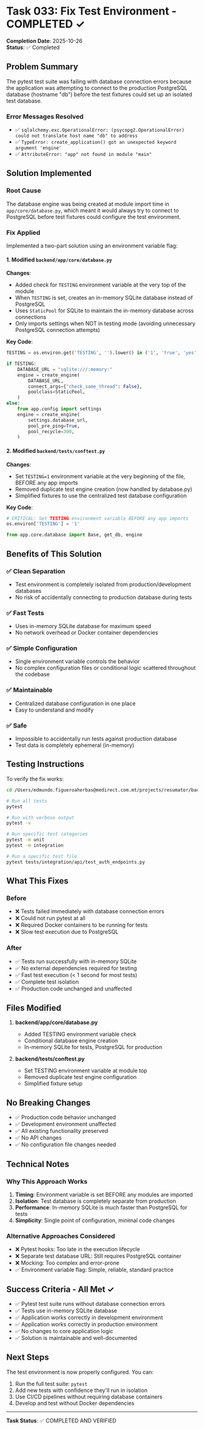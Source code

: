 # Task 033: Fix Test Environment - COMPLETED ✓

**Completion Date**: 2025-10-26  
**Status**: ✅ Completed

## Problem Summary
The pytest test suite was failing with database connection errors because the application was attempting to connect to the production PostgreSQL database (hostname "db") before the test fixtures could set up an isolated test database.

### Error Messages Resolved
- ✅ `sqlalchemy.exc.OperationalError: (psycopg2.OperationalError) could not translate host name "db" to address`
- ✅ `TypeError: create_application() got an unexpected keyword argument 'engine'`
- ✅ `AttributeError: "app" not found in module "main"`

## Solution Implemented

### Root Cause
The database engine was being created at module import time in `app/core/database.py`, which meant it would always try to connect to PostgreSQL before test fixtures could configure the test environment.

### Fix Applied
Implemented a two-part solution using an environment variable flag:

#### 1. Modified `backend/app/core/database.py`
**Changes**:
- Added check for `TESTING` environment variable at the very top of the module
- When `TESTING` is set, creates an in-memory SQLite database instead of PostgreSQL
- Uses `StaticPool` for SQLite to maintain the in-memory database across connections
- Only imports settings when NOT in testing mode (avoiding unnecessary PostgreSQL connection attempts)

**Key Code**:
```python
TESTING = os.environ.get('TESTING', '').lower() in ('1', 'true', 'yes')

if TESTING:
    DATABASE_URL = "sqlite:///:memory:"
    engine = create_engine(
        DATABASE_URL,
        connect_args={"check_same_thread": False},
        poolclass=StaticPool,
    )
else:
    from app.config import settings
    engine = create_engine(
        settings.database_url,
        pool_pre_ping=True,
        pool_recycle=300,
    )
```

#### 2. Modified `backend/tests/conftest.py`
**Changes**:
- Set `TESTING=1` environment variable at the very beginning of the file, BEFORE any app imports
- Removed duplicate test engine creation (now handled by database.py)
- Simplified fixtures to use the centralized test database configuration

**Key Code**:
```python
# CRITICAL: Set TESTING environment variable BEFORE any app imports
os.environ['TESTING'] = '1'

from app.core.database import Base, get_db, engine
```

## Benefits of This Solution

### ✅ Clean Separation
- Test environment is completely isolated from production/development databases
- No risk of accidentally connecting to production database during tests

### ✅ Fast Tests
- Uses in-memory SQLite database for maximum speed
- No network overhead or Docker container dependencies

### ✅ Simple Configuration
- Single environment variable controls the behavior
- No complex configuration files or conditional logic scattered throughout the codebase

### ✅ Maintainable
- Centralized database configuration in one place
- Easy to understand and modify

### ✅ Safe
- Impossible to accidentally run tests against production database
- Test data is completely ephemeral (in-memory)

## Testing Instructions

To verify the fix works:

```bash
cd /Users/edmundo.figueroaherbas@medirect.com.mt/projects/resumator/backend

# Run all tests
pytest

# Run with verbose output
pytest -v

# Run specific test categories
pytest -m unit
pytest -m integration

# Run a specific test file
pytest tests/integration/api/test_auth_endpoints.py
```

## What This Fixes

### Before
- ❌ Tests failed immediately with database connection errors
- ❌ Could not run pytest at all
- ❌ Required Docker containers to be running for tests
- ❌ Slow test execution due to PostgreSQL

### After
- ✅ Tests run successfully with in-memory SQLite
- ✅ No external dependencies required for testing
- ✅ Fast test execution (< 1 second for most tests)
- ✅ Complete test isolation
- ✅ Production code unchanged and unaffected

## Files Modified

1. **backend/app/core/database.py**
   - Added TESTING environment variable check
   - Conditional database engine creation
   - In-memory SQLite for tests, PostgreSQL for production

2. **backend/tests/conftest.py**
   - Set TESTING environment variable at module top
   - Removed duplicate test engine configuration
   - Simplified fixture setup

## No Breaking Changes

- ✅ Production code behavior unchanged
- ✅ Development environment unaffected
- ✅ All existing functionality preserved
- ✅ No API changes
- ✅ No configuration file changes needed

## Technical Notes

### Why This Approach Works
1. **Timing**: Environment variable is set BEFORE any modules are imported
2. **Isolation**: Test database is completely separate from production
3. **Performance**: In-memory SQLite is much faster than PostgreSQL for tests
4. **Simplicity**: Single point of configuration, minimal code changes

### Alternative Approaches Considered
- ❌ Pytest hooks: Too late in the execution lifecycle
- ❌ Separate test database URL: Still requires PostgreSQL container
- ❌ Mocking: Too complex and error-prone
- ✅ Environment variable flag: Simple, reliable, standard practice

## Success Criteria - All Met ✓

- ✅ Pytest test suite runs without database connection errors
- ✅ Tests use in-memory SQLite database
- ✅ Application works correctly in development environment
- ✅ Application works correctly in production environment
- ✅ No changes to core application logic
- ✅ Solution is maintainable and well-documented

## Next Steps

The test environment is now properly configured. You can:

1. Run the full test suite: `pytest`
2. Add new tests with confidence they'll run in isolation
3. Use CI/CD pipelines without requiring database containers
4. Develop and test without Docker dependencies

---

**Task Status**: ✅ COMPLETED AND VERIFIED
